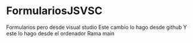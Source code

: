 # FormulariosJSVSC
Formularios pero desde visual studio 
Este cambio lo hago desde github
Y este lo hago desde el ordenador
Rama main